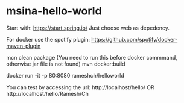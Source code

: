 # msina-hello-world

Start with: https://start.spring.io/
Just choose web as depedency.

For docker use the spotify plugin: https://github.com/spotify/docker-maven-plugin

mcn clean package (You need to run this before docker commmand, otherwise jar file is not found)
mvn docker:build

docker run -it -p  80:8080 rameshch/helloworld

You can test by accessing the url: http://localhost/hello/ OR http://localhost/hello/Ramesh/Ch 

